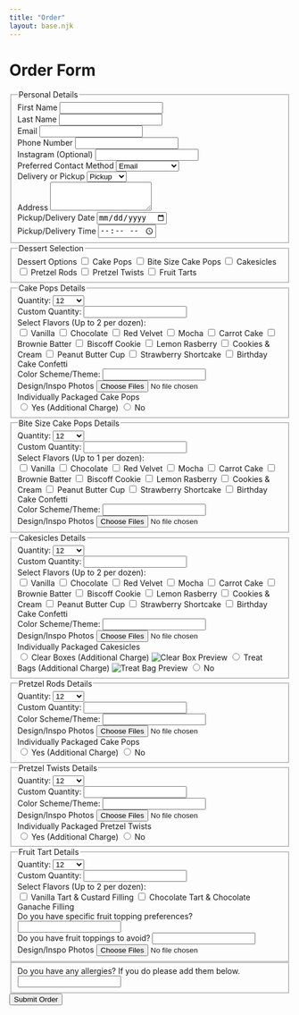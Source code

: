 ```yaml
---
title: "Order"
layout: base.njk
---
```


<h1 class="text-4xl md:text-5xl font-bold text-center text-[#3e2c20] leading-tight mb-4">Order Form</h1>

<!-- <form name="orderForm" method="POST" data-netlify="true" class="max-w-3xl mx-auto bg-white p-8 rounded-xl shadow-md space-y-6" action="/thank-you/"> -->
<form name="orderForm" method="POST" netlify class="max-w-3xl mx-auto bg-white p-8 rounded-xl shadow-md space-y-6" action="/thank-you/">

<fieldset class="border border-[#3e2c20] rounded-lg p-6 mb-2">
  <legend class="text-2xl font-semibold text-[#3e2c20] mb-1">Personal Details</legend>
  <div class="grid grid-cols-1 md:grid-cols-2 gap-6">
    <div>
      <label class="block text-base font-medium text-[#3e2c20] mb-1">First Name</label>
      <input type="text" name="first_name" required
        class="w-full border border-gray-300 rounded-md p-2 focus:ring-[#f5e9d6] focus:outline-none focus:ring-2" />
    </div>
    <div>
      <label class="block text-base font-medium text-[#3e2c20] mb-1">Last Name</label>
      <input type="text" name="last_name" required
        class="w-full border border-gray-300 rounded-md p-2 focus:ring-[#f5e9d6] focus:outline-none focus:ring-2" />
    </div>
    <div>
      <label class="block text-base font-medium text-[#3e2c20] mb-1">Email</label>
      <input type="email" name="email" required
        class="w-full border border-gray-300 rounded-md p-2 focus:ring-[#f5e9d6] focus:outline-none focus:ring-2" />
    </div>
    <div>
      <label class="block text-base font-medium text-[#3e2c20] mb-1">Phone Number</label>
      <input type="tel" name="phone"
        class="w-full border border-gray-300 rounded-md p-2 focus:ring-[#f5e9d6] focus:outline-none focus:ring-2" />
    </div>
    <div>
      <label class="block text-base font-medium text-[#3e2c20] mb-1">Instagram (Optional)</label>
      <input type="text" name="instagram"
        class="w-full border border-gray-300 rounded-md p-2 focus:ring-[#f5e9d6] focus:outline-none focus:ring-2" />
    </div>
    <div>
      <label class="block text-base font-medium text-[#3e2c20] mb-1">Preferred Contact Method</label>
      <select name="contact_method" required
        class="w-full border border-gray-300 rounded-md p-2 text-sm focus:ring-[#f5e9d6] focus:outline-none focus:ring-2">
        <option>Email</option>
        <option>Phone</option>
        <option>Instagram DMs</option>
      </select>
    </div>
    <div>
      <label class="block text-base font-medium text-[#3e2c20] mb-1">Delivery or Pickup</label>
      <select name="delivery_option" id="deliveryOption" required onchange="toggleAddressField()"
        class="w-full border border-gray-300 rounded-md p-2 text-sm focus:ring-[#f5e9d6] focus:outline-none focus:ring-2">
        <option value="Pickup">Pickup</option>
        <option value="Delivery">Delivery</option>
      </select>
    </div>
    <div id="addressField" class="col-span-1 md:col-span-2 hidden">
      <label class="block text-base font-medium text-[#3e2c20] mb-1">Address</label>
      <textarea name="address" rows="3"
        class="w-full border border-gray-300 rounded-md p-2 focus:ring-[#f5e9d6] focus:outline-none focus:ring-2"></textarea>
    </div>
    <div>
      <label class="block text-base font-medium text-[#3e2c20] mb-1">Pickup/Delivery Date</label>
      <input type="date" name="date_needed" required
        class="w-full border border-gray-300 rounded-md p-2 text-sm focus:ring-[#f5e9d6] focus:outline-none focus:ring-2" />
    </div>
    <div>
      <label class="block text-base font-medium text-[#3e2c20] mb-1">Pickup/Delivery Time</label>
      <input type="time" name="time_needed" required
        class="w-full border border-gray-300 rounded-md p-2 text-sm focus:ring-[#f5e9d6] focus:outline-none focus:ring-2" />
    </div>
  </div>
</fieldset>

<!-- Dessert Selection -->
<fieldset class="border border-[#3e2c20] rounded-lg p-6 mb-10">
  <legend class="text-2xl font-semibold text-[#3e2c20] mb-1">Dessert Selection</legend>
  <div class="space-y-2">
    <label class="block text-base font-medium text-[#3e2c20] mb-1">Dessert Options</label>
    <label class="flex items-center space-x-2 text-sm">
      <input type="checkbox" class="dessert-toggle" value="cakepops">
      <span>Cake Pops</span>
    </label>
    <label class="flex items-center space-x-2 text-sm">
      <input type="checkbox" class="dessert-toggle" value="bitesizecakepops">
      <span>Bite Size Cake Pops</span>
    </label>
    <label class="flex items-center space-x-2 text-sm">
      <input type="checkbox" class="dessert-toggle" value="cakesicles">
      <span>Cakesicles</span>
    </label>
    <label class="flex items-center space-x-2 text-sm">
      <input type="checkbox" class="dessert-toggle" value="pretzelrods">
      <span>Pretzel Rods</span>
    </label>
    <label class="flex items-center space-x-2 text-sm">
      <input type="checkbox" class="dessert-toggle" value="pretzeltwists">
      <span>Pretzel Twists</span>
    </label>
    <label class="flex items-center space-x-2 text-sm">
      <input type="checkbox" class="dessert-toggle" value="tarts">
      <span>Fruit Tarts</span>
    </label>
  </div>
</fieldset>

<!-- Dessert Detail Sections -->

<!-- Cake Pops -->
<fieldset id="cakepops-fields" class="dessert-section hidden border border-[#3e2c20] rounded-lg p-6 mb-6">
  <legend class="text-lg font-semibold text-[#3e2c20] mb-2">Cake Pops Details</legend>
  <label class="block mb-4">
    Quantity:
    <select name="cakepops_qty" onchange="toggleCustomQty(this, 'cakepops')" class="w-full mt-1 border rounded p-2">
      <option value="12">12</option>
      <option value="24">24</option>
      <option value="36">36</option>
      <option value="48">48</option>
      <option value="other">Other</option>
    </select>
  </label>
  <div id="cakepops-other" class="hidden mb-4">
    <label class="block">
      Custom Quantity:
      <input type="number" name="cakepops_qty_other" min="1" step="1" class="w-full mt-1 border rounded p-2">
    </label>
  </div>
  <label class="block text-base font-medium text-[#3e2c20] mb-2">Select Flavors (Up to 2 per dozen):</label>
  <div class="grid grid-cols-1 sm:grid-cols-2 gap-y-1 gap-x-3">
    <label class="flex items-center text-sm space-x-2">
      <input type="checkbox" name="flavors" value="Vanilla" class="accent-[#a47158]" />
      <span>Vanilla</span>
    </label>
    <label class="flex items-center text-sm space-x-2">
      <input type="checkbox" name="flavors" value="Chocolate" class="accent-[#a47158]" />
      <span>Chocolate</span>
    </label>
    <label class="flex items-center text-sm space-x-2">
      <input type="checkbox" name="flavors" value="Red Velvet" class="accent-[#a47158]" />
      <span>Red Velvet</span>
    </label>
    <label class="flex items-center text-sm space-x-2">
      <input type="checkbox" name="flavors" value="Mocha" class="accent-[#a47158]" />
      <span>Mocha</span>
    </label>
    <label class="flex items-center text-sm space-x-2">
      <input type="checkbox" name="flavors" value="Mocha" class="accent-[#a47158]" />
      <span>Carrot Cake</span>
    </label>
    <label class="flex items-center text-sm space-x-2">
      <input type="checkbox" name="flavors" value="Mocha" class="accent-[#a47158]" />
      <span>Brownie Batter</span>
    </label>
    <label class="flex items-center text-sm space-x-2">
      <input type="checkbox" name="flavors" value="Mocha" class="accent-[#a47158]" />
      <span>Biscoff Cookie</span>
    </label>
    <label class="flex items-center text-sm space-x-2">
      <input type="checkbox" name="flavors" value="Mocha" class="accent-[#a47158]" />
      <span>Lemon Rasberry</span>
    </label>
    <label class="flex items-center text-sm space-x-2">
      <input type="checkbox" name="flavors" value="Mocha" class="accent-[#a47158]" />
      <span>Cookies & Cream</span>
    </label>
    <label class="flex items-center text-sm space-x-2">
      <input type="checkbox" name="flavors" value="Mocha" class="accent-[#a47158]" />
      <span>Peanut Butter Cup</span>
    </label>
    <label class="flex items-center text-sm space-x-2">
      <input type="checkbox" name="flavors" value="Mocha" class="accent-[#a47158]" />
      <span>Strawberry Shortcake</span>
    </label>
    <label class="flex items-center text-sm space-x-1">
      <input type="checkbox" name="flavors" value="Mocha" class="accent-[#a47158]" />
      <span>Birthday Cake Confetti</span>
    </label>
  </div>
  <div>
    <label class="block">
      Color Scheme/Theme:
      <input type="text" name="cakepops_other" class="w-full mt-1 border rounded p-2">
    </label>
  </div>
  <div>
    <label class="block text-base font-medium text-[#3e2c20] mb-2">
        Design/Inspo Photos
    </label>
    <input 
        type="file" 
        name="reference_images" 
        multiple 
        accept="image/*" 
        class="w-full border border-gray-300 rounded-md p-2 text-sm text-[#3e2c20] file:mr-4 file:py-2 file:px-4 file:rounded file:border-0 file:text-sm file:font-semibold file:bg-[#f5e9d6] file:text-[#3e2c20] hover:file:bg-[#e7d6bb]" 
    />
  </div>
  <div class="mt-6">
    <label class="block text-base font-medium text-[#3e2c20] mb-2">
        Individually Packaged Cake Pops
    </label>
    <div class="space-y-2 text-sm text-[#3e2c20]  mb-4">
        <label class="flex items-center space-x-2">
        <input type="radio" name="packaging" value="standard" class="accent-[#a47158]" required />
        <span>Yes (Additional Charge)</span>
        </label>
        <label class="flex items-center space-x-2">
        <input type="radio" name="packaging" value="individually_wrapped" class="accent-[#a47158]" />
        <span>No</span>
        </label>
    </div>
  </div>
</fieldset>

<!-- Bite Size Cake Pops -->
<fieldset id="bitesizecakepops-fields" class="dessert-section hidden border border-[#3e2c20] rounded-lg p-6 mb-6">
  <legend class="text-lg font-semibold text-[#3e2c20] mb-2">Bite Size Cake Pops Details</legend>
  <label class="block mb-4">
    Quantity:
    <select name="bitesizecakepops_qty" onchange="toggleCustomQty(this, 'bitesizecakepops')" class="w-full mt-1 border rounded p-2">
      <option value="12">12</option>
      <option value="24">24</option>
      <option value="36">36</option>
      <option value="48">48</option>
      <option value="other">Other</option>
    </select>
  </label>
  <div id="bitesizecakepops-other" class="hidden mb-4">
    <label class="block">
      Custom Quantity:
      <input type="number" name="bitesizecakepops_qty_other" min="1" step="1" class="w-full mt-1 border rounded p-2">
    </label>
  </div>
  <label class="block text-base font-medium text-[#3e2c20] mb-2">Select Flavors (Up to 1 per dozen):</label>
  <div class="grid grid-cols-1 sm:grid-cols-2 gap-y-1 gap-x-3">
    <label class="flex items-center text-sm space-x-2">
      <input type="checkbox" name="flavors" value="Vanilla" class="accent-[#a47158]" />
      <span>Vanilla</span>
    </label>
    <label class="flex items-center text-sm space-x-2">
      <input type="checkbox" name="flavors" value="Chocolate" class="accent-[#a47158]" />
      <span>Chocolate</span>
    </label>
    <label class="flex items-center text-sm space-x-2">
      <input type="checkbox" name="flavors" value="Red Velvet" class="accent-[#a47158]" />
      <span>Red Velvet</span>
    </label>
    <label class="flex items-center text-sm space-x-2">
      <input type="checkbox" name="flavors" value="Mocha" class="accent-[#a47158]" />
      <span>Mocha</span>
    </label>
    <label class="flex items-center text-sm space-x-2">
      <input type="checkbox" name="flavors" value="Mocha" class="accent-[#a47158]" />
      <span>Carrot Cake</span>
    </label>
    <label class="flex items-center text-sm space-x-2">
      <input type="checkbox" name="flavors" value="Mocha" class="accent-[#a47158]" />
      <span>Brownie Batter</span>
    </label>
    <label class="flex items-center text-sm space-x-2">
      <input type="checkbox" name="flavors" value="Mocha" class="accent-[#a47158]" />
      <span>Biscoff Cookie</span>
    </label>
    <label class="flex items-center text-sm space-x-2">
      <input type="checkbox" name="flavors" value="Mocha" class="accent-[#a47158]" />
      <span>Lemon Rasberry</span>
    </label>
    <label class="flex items-center text-sm space-x-2">
      <input type="checkbox" name="flavors" value="Mocha" class="accent-[#a47158]" />
      <span>Cookies & Cream</span>
    </label>
    <label class="flex items-center text-sm space-x-2">
      <input type="checkbox" name="flavors" value="Mocha" class="accent-[#a47158]" />
      <span>Peanut Butter Cup</span>
    </label>
    <label class="flex items-center text-sm space-x-2">
      <input type="checkbox" name="flavors" value="Mocha" class="accent-[#a47158]" />
      <span>Strawberry Shortcake</span>
    </label>
    <label class="flex items-center text-sm space-x-1">
      <input type="checkbox" name="flavors" value="Mocha" class="accent-[#a47158]" />
      <span>Birthday Cake Confetti</span>
    </label>
  </div>
  <div>
    <label class="block">
      Color Scheme/Theme:
      <input type="text" name="bitesizecakepopss_other" class="w-full mt-1 border rounded p-2">
    </label>
  </div>
  <div>
    <label class="block text-base font-medium text-[#3e2c20] mb-2">
        Design/Inspo Photos
    </label>
    <input 
        type="file" 
        name="reference_images" 
        multiple 
        accept="image/*" 
        class="w-full border border-gray-300 rounded-md p-2 text-sm text-[#3e2c20] file:mr-4 file:py-2 file:px-4 file:rounded file:border-0 file:text-sm file:font-semibold file:bg-[#f5e9d6] file:text-[#3e2c20] hover:file:bg-[#e7d6bb]" 
    />
  </div>
</fieldset>

<!-- Cakesicles -->
<fieldset id="cakesicles-fields" class="dessert-section hidden border border-[#3e2c20] rounded-lg p-6 mb-6">
  <legend class="text-lg font-semibold text-[#3e2c20] mb-2">Cakesicles Details</legend>
  <label class="block mb-4">
    Quantity:
    <select name="cakesicles_qty" onchange="toggleCustomQty(this, 'cakesicles')" class="w-full mt-1 border rounded p-2">
      <option value="12">12</option>
      <option value="24">24</option>
      <option value="36">36</option>
      <option value="48">48</option>
      <option value="other">Other</option>
    </select>
  </label>
  <div id="cakesicles-other" class="hidden mb-4">
    <label class="block">
      Custom Quantity:
      <input type="number" name="cakesicles_qty_other" min="1" step="1" class="w-full mt-1 border rounded p-2">
    </label>
  </div>
  <label class="block text-base font-medium text-[#3e2c20] mb-2">Select Flavors (Up to 2 per dozen):</label>
  <div class="grid grid-cols-1 sm:grid-cols-2 gap-y-1 gap-x-3">
    <label class="flex items-center text-sm space-x-2">
      <input type="checkbox" name="flavors" value="Vanilla" class="accent-[#a47158]" />
      <span>Vanilla</span>
    </label>
    <label class="flex items-center text-sm space-x-2">
      <input type="checkbox" name="flavors" value="Chocolate" class="accent-[#a47158]" />
      <span>Chocolate</span>
    </label>
    <label class="flex items-center text-sm space-x-2">
      <input type="checkbox" name="flavors" value="Red Velvet" class="accent-[#a47158]" />
      <span>Red Velvet</span>
    </label>
    <label class="flex items-center text-sm space-x-2">
      <input type="checkbox" name="flavors" value="Mocha" class="accent-[#a47158]" />
      <span>Mocha</span>
    </label>
    <label class="flex items-center text-sm space-x-2">
      <input type="checkbox" name="flavors" value="Mocha" class="accent-[#a47158]" />
      <span>Carrot Cake</span>
    </label>
    <label class="flex items-center text-sm space-x-2">
      <input type="checkbox" name="flavors" value="Mocha" class="accent-[#a47158]" />
      <span>Brownie Batter</span>
    </label>
    <label class="flex items-center text-sm space-x-2">
      <input type="checkbox" name="flavors" value="Mocha" class="accent-[#a47158]" />
      <span>Biscoff Cookie</span>
    </label>
    <label class="flex items-center text-sm space-x-2">
      <input type="checkbox" name="flavors" value="Mocha" class="accent-[#a47158]" />
      <span>Lemon Rasberry</span>
    </label>
    <label class="flex items-center text-sm space-x-2">
      <input type="checkbox" name="flavors" value="Mocha" class="accent-[#a47158]" />
      <span>Cookies & Cream</span>
    </label>
    <label class="flex items-center text-sm space-x-2">
      <input type="checkbox" name="flavors" value="Mocha" class="accent-[#a47158]" />
      <span>Peanut Butter Cup</span>
    </label>
    <label class="flex items-center text-sm space-x-2">
      <input type="checkbox" name="flavors" value="Mocha" class="accent-[#a47158]" />
      <span>Strawberry Shortcake</span>
    </label>
    <label class="flex items-center text-sm space-x-1">
      <input type="checkbox" name="flavors" value="Mocha" class="accent-[#a47158]" />
      <span>Birthday Cake Confetti</span>
    </label>
  </div>
  <div>
    <label class="block">
      Color Scheme/Theme:
      <input type="text" name="cakesicles_other" class="w-full mt-1 border rounded p-2">
    </label>
  </div>
  <div>
    <label class="block text-base font-medium text-[#3e2c20] mb-2">
        Design/Inspo Photos
    </label>
    <input 
        type="file" 
        name="reference_images" 
        multiple 
        accept="image/*" 
        class="w-full border border-gray-300 rounded-md p-2 text-sm text-[#3e2c20] file:mr-4 file:py-2 file:px-4 file:rounded file:border-0 file:text-sm file:font-semibold file:bg-[#f5e9d6] file:text-[#3e2c20] hover:file:bg-[#e7d6bb]" 
    />
  </div>
  <div class="mt-6">
    <label class="block text-base font-medium text-[#3e2c20] mb-2">
        Individually Packaged Cakesicles
    </label>
    <div class="space-y-2 text-sm text-[#3e2c20] mb-4">
        <!-- Clear Boxes -->
        <label class="flex items-center space-x-2">
        <input type="radio" name="packaging" value="clear_box" class="accent-[#a47158]" required />
        <span class="preview-container">
            Clear Boxes (Additional Charge)
            <img src="/img/clear_box.jpeg" alt="Clear Box Preview" class="preview-image" />
        </span>
        </label>
        <!-- Treat Bags -->
        <label class="flex items-center space-x-2">
        <input type="radio" name="packaging" value="treat_bag" class="accent-[#a47158]" required />
        <span class="preview-container">
            Treat Bags (Additional Charge)
            <img src="/img/treat_bags.jpeg" alt="Treat Bag Preview" class="preview-image" />
        </span>
        </label>
        <!-- No Packaging -->
        <label class="flex items-center space-x-2">
        <input type="radio" name="packaging" value="none" class="accent-[#a47158]" />
        <span>No</span>
        </label>
    </div>
  </div>
</fieldset>

<!-- Pretzel Rods -->
<fieldset id="pretzelrods-fields" class="dessert-section hidden border border-[#3e2c20] rounded-lg p-6 mb-6">
  <legend class="text-lg font-semibold text-[#3e2c20] mb-2">Pretzel Rods Details</legend>
  <label class="block mb-4">
    Quantity:
    <select name="pretzelrods_qty" onchange="toggleCustomQty(this, 'pretzelrods')" class="w-full mt-1 border rounded p-2">
      <option value="12">12</option>
      <option value="24">24</option>
      <option value="36">36</option>
      <option value="48">48</option>
      <option value="other">Other</option>
    </select>
  </label>
  <div id="pretzelrods-other" class="hidden mb-4">
    <label class="block">
      Custom Quantity:
      <input type="number" name="pretzelrods_qty_other" min="1" step="1" class="w-full mt-1 border rounded p-2">
    </label>
  </div>
  <div>
    <label class="block">
      Color Scheme/Theme:
      <input type="text" name="pretzelrods_other" class="w-full mt-1 border rounded p-2">
    </label>
  </div>
  <div>
    <label class="block text-base font-medium text-[#3e2c20] mb-2">
        Design/Inspo Photos
    </label>
    <input 
        type="file" 
        name="reference_images" 
        multiple 
        accept="image/*" 
        class="w-full border border-gray-300 rounded-md p-2 text-sm text-[#3e2c20] file:mr-4 file:py-2 file:px-4 file:rounded file:border-0 file:text-sm file:font-semibold file:bg-[#f5e9d6] file:text-[#3e2c20] hover:file:bg-[#e7d6bb]" 
    />
  </div>
  <div class="mt-6">
    <label class="block text-base font-medium text-[#3e2c20] mb-2">
    Individually Packaged Cake Pops
    </label>
    <div class="space-y-2 text-sm text-[#3e2c20]  mb-4">
        <label class="flex items-center space-x-2">
        <input type="radio" name="packaging" value="standard" class="accent-[#a47158]" required />
        <span>Yes (Additional Charge)</span>
        </label>
        <label class="flex items-center space-x-2">
        <input type="radio" name="packaging" value="individually_wrapped" class="accent-[#a47158]" />
        <span>No</span>
        </label>
    </div>
  </div>
</fieldset>

<!-- Pretzel Twists -->
<fieldset id="pretzeltwists-fields" class="dessert-section hidden border border-[#3e2c20] rounded-lg p-6 mb-6">
  <legend class="text-lg font-semibold text-[#3e2c20] mb-2">Pretzel Twists Details</legend>
  <label class="block mb-4">
    Quantity:
    <select name="pretzeltwists_qty" onchange="toggleCustomQty(this, 'pretzeltwists')" class="w-full mt-1 border rounded p-2">
      <option value="12">12</option>
      <option value="24">24</option>
      <option value="36">36</option>
      <option value="48">48</option>
      <option value="other">Other</option>
    </select>
  </label>
  <div id="pretzeltwists-other" class="hidden mb-4">
    <label class="block">
      Custom Quantity:
      <input type="number" name="pretzeltwists_qty_other" min="1" step="1" class="w-full mt-1 border rounded p-2">
    </label>
  </div>
  <div>
    <label class="block">
      Color Scheme/Theme:
      <input type="text" name="pretzeltwists_other" class="w-full mt-1 border rounded p-2">
    </label>
  </div>
  <div>
    <label class="block text-base font-medium text-[#3e2c20] mb-2">
        Design/Inspo Photos
    </label>
    <input 
        type="file" 
        name="reference_images" 
        multiple 
        accept="image/*" 
        class="w-full border border-gray-300 rounded-md p-2 text-sm text-[#3e2c20] file:mr-4 file:py-2 file:px-4 file:rounded file:border-0 file:text-sm file:font-semibold file:bg-[#f5e9d6] file:text-[#3e2c20] hover:file:bg-[#e7d6bb]" 
    />
  </div>
  <div class="mt-6">
    <label class="block text-base font-medium text-[#3e2c20] mb-2">
    Individually Packaged Pretzel Twists
    </label>
    <div class="space-y-2 text-sm text-[#3e2c20]  mb-4">
        <label class="flex items-center space-x-2">
        <input type="radio" name="packaging" value="standard" class="accent-[#a47158]" required />
        <span>Yes (Additional Charge)</span>
        </label>
        <label class="flex items-center space-x-2">
        <input type="radio" name="packaging" value="individually_wrapped" class="accent-[#a47158]" />
        <span>No</span>
        </label>
    </div>
  </div>
</fieldset>

<!-- Fruit Tarts -->
<fieldset id="tarts-fields" class="dessert-section hidden border border-[#3e2c20] rounded-lg p-6 mb-6">
  <legend class="text-lg font-semibold text-[#3e2c20] mb-2">Fruit Tart Details</legend>
  <label class="block mb-4">
    Quantity:
    <select name="tarts_qty" onchange="toggleCustomQty(this, 'tarts')" class="w-full mt-1 border rounded p-2">
      <option value="12">12</option>
      <option value="24">24</option>
      <option value="36">36</option>
      <option value="48">48</option>
      <option value="other">Other</option>
    </select>
  </label>
  <div id="tarts-other" class="hidden mb-4">
    <label class="block">
      Custom Quantity:
      <input type="number" name="tarts_qty_other" min="1" step="1" class="w-full mt-1 border rounded p-2">
    </label>
  </div>
  <label class="block text-base font-medium text-[#3e2c20] mb-2">Select Flavors (Up to 2 per dozen):</label>
  <div class="grid grid-cols-1">
    <label class="flex items-center text-sm space-x-2">
      <input type="checkbox" name="flavors" value="Vanilla" class="accent-[#a47158]" />
      <span>Vanilla Tart & Custard Filling</span>
    </label>
    <label class="flex items-center text-sm space-x-2">
      <input type="checkbox" name="flavors" value="Chocolate" class="accent-[#a47158]" />
      <span>Chocolate Tart & Chocolate Ganache Filling</span>
  </div>
  <div>
    <label class="block">
      Do you have specific fruit topping preferences?
      <input type="text" name="cakepops_other" class="w-full mt-1 border rounded p-2">
    </label>
  </div>
  <div>
    <label class="block">
      Do you have fruit toppings to avoid?
      <input type="text" name="cakepops_other" class="w-full mt-1 border rounded p-2">
    </label>
  </div>
  <div>
    <label class="block text-base font-medium text-[#3e2c20] mb-2">
        Design/Inspo Photos
    </label>
    <input 
        type="file" 
        name="reference_images" 
        multiple 
        accept="image/*" 
        class="w-full border border-gray-300 rounded-md p-2 text-sm text-[#3e2c20] file:mr-4 file:py-2 file:px-4 file:rounded file:border-0 file:text-sm file:font-semibold file:bg-[#f5e9d6] file:text-[#3e2c20] hover:file:bg-[#e7d6bb]" 
    />
  </div>
</fieldset>
<fieldset>
  <div>
    <label class="order border-[#3e2c20] rounded-lg p-6 mb-1">
      Do you have any allergies? If you do please add them below.
      <input type="text" name="cakepops_other" class="w-full mt-1 border rounded p-2">
    </label>
  </div>
</fieldset>

  <button type="submit" class="block w-full bg-[#a47158] hover:bg-[#925c47] text-white font-semibold py-3 rounded-md transition duration-300">
    Submit Order
  </button>
</form>

<script>
  function toggleAddressField() {
    const option = document.getElementById("deliveryOption").value;
    const address = document.getElementById("addressField");
    address.classList.toggle("hidden", option !== "Delivery");
  }
  document.addEventListener("DOMContentLoaded", function () {
    const dessertCheckboxes = document.querySelectorAll('.dessert-toggle');

    dessertCheckboxes.forEach(checkbox => {
      checkbox.addEventListener('change', () => {
        const section = document.getElementById(`${checkbox.value}-fields`);
        if (checkbox.checked) {
          section.classList.remove('hidden');
        } else {
          section.classList.add('hidden');
        }
      });
    });
  });

  function toggleCustomQty(selectEl, dessert) {
    const otherInput = document.getElementById(`${dessert}-other`);
    otherInput.classList.toggle('hidden', selectEl.value !== 'other');
  }

  // Optional click support: toggle preview on click (for mobile usability)
  document.querySelectorAll('.preview-container').forEach(container => {
    container.addEventListener('click', (e) => {
      e.stopPropagation(); // prevent bubbling
      container.classList.toggle('clicked');

      // Close others
      document.querySelectorAll('.preview-container').forEach(other => {
        if (other !== container) other.classList.remove('clicked');
      });
    });

    // Optional: close previews when clicking outside
    document.addEventListener('click', () => {
      document.querySelectorAll('.preview-container').forEach(container => {
        container.classList.remove('clicked');
      });
    });
  });

</script>
